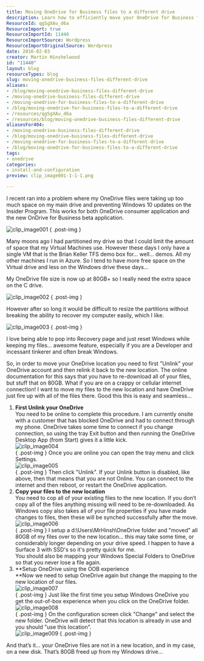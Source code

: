 ```yaml
---
title: Moving OneDrive for Business files to a different drive
description: Learn how to efficiently move your OneDrive for Business files to a new drive, freeing up space and ensuring seamless access. Follow these easy steps!
ResourceId: qgSgXAu_d6a
ResourceImport: true
ResourceImportId: 11440
ResourceImportSource: Wordpress
ResourceImportOriginalSource: Wordpress
date: 2016-02-03
creator: Martin Hinshelwood
id: "11440"
layout: blog
resourceTypes: blog
slug: moving-onedrive-business-files-different-drive
aliases:
- /blog/moving-onedrive-business-files-different-drive
- /moving-onedrive-business-files-different-drive
- /moving-onedrive-for-business-files-to-a-different-drive
- /blog/moving-onedrive-for-business-files-to-a-different-drive
- /resources/qgSgXAu_d6a
- /resources/blog/moving-onedrive-business-files-different-drive
aliasesFor404:
- /moving-onedrive-business-files-different-drive
- /blog/moving-onedrive-business-files-different-drive
- /moving-onedrive-for-business-files-to-a-different-drive
- /blog/moving-onedrive-for-business-files-to-a-different-drive
tags:
- onedrive
categories:
- install-and-configuration
preview: clip_image001-1-1-1.png

---
```

I recent ran into a problem where my OneDrive files were taking up too much space on my main drive and preventing Windows 10 updates on the Insider Program. This works for both OneDrive consumer application and the new OnDrive for Business beta application.

![clip_image001](images/clip_image001-1-1-1.png "clip_image001")
{ .post-img }

Many moons ago I had partitioned my drive so that I could limit the amount of space that my Virtual Machines use. However these days I only have a single VM that is the Brian Keller TFS demo box for… well… demos. All my other machines I run in Azure. So I tend to have more free space on the Virtual drive and less on the Windows drive these days…

My OneDrive file size is now up at 80GB+ so I really need the extra space on the C drive.

![clip_image002](images/clip_image002-1-2-2.png "clip_image002")
{ .post-img }

However after so long it would be difficult to resize the partitions without breaking the ability to recover my computer easily, which I like.

![clip_image003](images/clip_image003-1-3-3.png "clip_image003")
{ .post-img }

I love being able to pop into Recovery page and just reset Windows while keeping my files… awesome feature, especially if you are a Developer and incessant tinkerer and often break Windows.

So, in order to move your OneDrive location you need to first "Unlink" your OneDrive account and then relink it back to the new location. The online documentation for this says that you have to re-download all of your files, but stuff that on 80GB. What if you are on a crappy or cellular internet connection! I want to move my files to the new location and have OneDrive just fire up with all of the files there. Good this this is easy and seamless…

1. **First Unlink your OneDrive**  
    You need to be online to complete this procedure. I am currently onsite with a customer that has blocked OneDrive and had to connect through my phone. OneDrive takes some time to connect if you change connection, so using the tray Exit button and then running the OneDrive Desktop App (from Start) gives it a little kick.  
    ![clip_image004](images/clip_image004-4-4.png "clip_image004")  
   { .post-img }
   Once you are online you can open the tray menu and click Settings.  
    ![clip_image005](images/clip_image005-5-5.png "clip_image005")  
   { .post-img }
   Then click "Unlink". If your Unlink button is disabled, like above, then that means that you are not Online. You can connect to the internet and then reboot, or restart the OneDrive application.
2. **Copy your files to the new location**  
    You need to cop all of your existing files to the new location. If you don’t copy all of the files anything missing will need to be re-downloaded. As Windows copy also takes all of your file properties if you have made changes to files, then these will be synched successfully after the move.  
    ![clip_image006](images/clip_image006-6-6.png "clip_image006")  
   { .post-img }
   I setup a d:\\Users\\MrHinsh\\OneDrive folder and "moved" all 80GB of my files over to the new location… this may take some time, or considerably longer depending on your drive speed. I happen to have a Surface 3 with SSD's so it's pretty quick for me.  
    You should also be mapping your Windows Special Folders to OneDrive so that you never lose a file again.
3. **Setup OneDrive using the OOB experience  
    **Now we need to setup OneDrive again but change the mapping to the new location of our files.  
    ![clip_image007](images/clip_image007-7-7.png "clip_image007")  
   { .post-img }
   Just like the first time you setup Windows OneDrive you get the out-of-box experience when you click on the OneDrive folder.  
    ![clip_image008](images/clip_image008-8-8.png "clip_image008")  
   { .post-img }
   On the configuration screen click "Change" and select the new folder. OneDrive will detect that this location is already in use and you should "use this location".  
    ![clip_image009](images/clip_image009-9-9.png "clip_image009")
   { .post-img }

And that’s it… your OneDrive files are not in a new location, and in my case, on a new disk. That’s 80GB freed up from my Windows drive…
